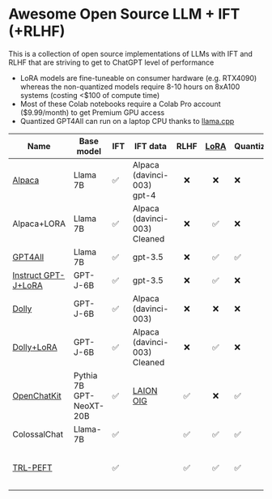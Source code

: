 # Awesome Open Source LLM + IFT (+RLHF)

This is a collection of open source implementations of LLMs with IFT and RLHF that are striving to get to ChatGPT level of performance

* LoRA models are fine-tuneable on consumer hardware (e.g. RTX4090) whereas the non-quantized models require 8-10 hours on 8xA100 systems (costing \<$100 of compute time)
* Most of these Colab notebooks require a Colab Pro account ($9.99/month) to get Premium GPU access
* Quantized GPT4All can run on a laptop CPU thanks to [llama.cpp](https://github.com/ggerganov/llama.cpp)


| Name | Base model | IFT | IFT data | RLHF | [LoRA](https://arxiv.org/abs/2106.09685) | Quantization | Links|
|------|------------|-----|----------|:----:|:----:|--------------|------|
|[Alpaca](https://crfm.stanford.edu/2023/03/13/alpaca.html)|Llama 7B    | ✅  | Alpaca (davinci-003) <br>gpt-4| ❌|❌    |❌      | [Alpaca model](https://huggingface.co/chavinlo/alpaca-native)<br>[GPT-4 model](https://huggingface.co/chavinlo/gpt4-x-alpaca)|
|Alpaca+LORA|Llama 7B    | ✅  | Alpaca (davinci-003) Cleaned| ❌|✅    |❌      | [Spaces](https://huggingface.co/spaces/tloen/alpaca-lora)<br>[Github](https://github.com/tloen/alpaca-lora)|
|[GPT4All](https://s3.amazonaws.com/static.nomic.ai/gpt4all/2023_GPT4All_Technical_Report.pdf)|Llama 7B    | ✅  | gpt-3.5| ❌|✅    |✅     | [Github](https://github.com/nomic-ai/gpt4all)|
|[Instruct GPT-J+LoRA](https://twitter.com/aicrumb/status/1638630904569511938)|GPT-J-6B    | ✅  | gpt-3.5| ❌|✅    |❌     | [Colab](https://colab.research.google.com/github/aicrumb/notebook-hosting/blob/main/Instruct_GPT_J_Gradio_Demo.ipynb)<br>[Model](https://huggingface.co/crumb/Instruct-GPT-J)|
|[Dolly](https://www.databricks.com/blog/2023/03/24/hello-dolly-democratizing-magic-chatgpt-open-models.html)|GPT-J-6B    | ✅  | Alpaca (davinci-003)| ❌|❌    |❌     | [Model](https://huggingface.co/databricks/dolly-v1-6b)<br>[Github](https://github.com/databrickslabs/dolly)|
|[Dolly+LoRA](https://twitter.com/Sam_Witteveen/status/1639947728762593280)|GPT-J-6B    | ✅  | Alpaca (davinci-003) Cleaned| ❌|✅    |❌     | [Colab](https://colab.research.google.com/drive/1O1JjyGaC300BgSJoUbru6LuWAzRzEqCz?usp=sharing)|
|[OpenChatKit](https://www.together.xyz/blog/openchatkit-016)|Pythia 7B<br>GPT-NeoXT-20B   | ✅  | [LAION OIG](https://huggingface.co/datasets/laion/OIG)| ✅|❌    |✅     | [Spaces](https://huggingface.co/spaces/togethercomputer/OpenChatKit)<br>[Github](https://github.com/togethercomputer/OpenChatKit)|
|ColossalChat|Llama-7B   | ✅  | | ✅|✅    |✅     | [Demo](https://chat.colossalai.org/)<br>[Github](https://github.com/hpcaitech/ColossalAI/tree/main/applications/Chat)|
|[TRL-PEFT](https://huggingface.co/blog/trl-peft)|   | ✅  | | ✅|✅    |✅     |code only, no model |